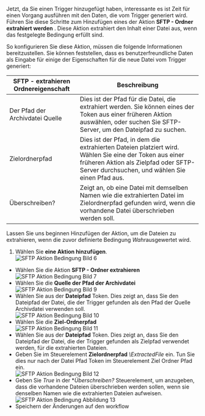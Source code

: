Jetzt, da Sie einen Trigger hinzugefügt haben, interessante es ist Zeit für einen Vorgang ausführen mit den Daten, die vom Trigger generiert wird. Führen Sie diese Schritte zum Hinzufügen eines der Aktion **SFTP - Ordner extrahiert werden** . Diese Aktion extrahiert den Inhalt einer Datei aus, wenn das festgelegte Bedingung erfüllt sind. 

So konfigurieren Sie diese Aktion, müssen die folgende Informationen bereitzustellen. Sie können feststellen, dass es benutzerfreundliche Daten als Eingabe für einige der Eigenschaften für die neue Datei vom Trigger generiert:

|SFTP - extrahieren Ordnereigenschaft|Beschreibung|
|---|---|
|Der Pfad der Archivdatei Quelle|Dies ist der Pfad für die Datei, die extrahiert werden. Sie können eines der Token aus einer früheren Aktion auswählen, oder suchen Sie SFTP-Server, um den Dateipfad zu suchen.|
|Zielordnerpfad|Dies ist der Pfad, in dem die extrahierten Dateien platziert wird. Wählen Sie eine der Token aus einer früheren Aktion als Zielpfad oder SFTP-Server durchsuchen, und wählen Sie einen Pfad aus.|
|Überschreiben?|Zeigt an, ob eine Datei mit demselben Namen wie die extrahierten Datei im Zielordnerpfad gefunden wird, wenn die vorhandene Datei überschrieben werden soll.|

Lassen Sie uns beginnen Hinzufügen der Aktion, um die Dateien zu extrahieren, wenn die zuvor definierte Bedingung *Wahr*ausgewertet wird. 

1. Wählen Sie **eine Aktion hinzufügen**.        
![SFTP Aktion Bedingung Bild 6](./media/connectors-create-api-sftp/condition-6.png)   
- Wählen Sie die Aktion **SFTP - Ordner extrahieren**      
![SFTP Aktion Bedingung Bild 7](./media/connectors-create-api-sftp/condition-7.png)   
- Wählen Sie die **Quelle der Pfad der Archivdatei**              
![SFTP Aktion Bedingung Bild 9](./media/connectors-create-api-sftp/condition-9.png)   
- Wählen Sie aus der **Dateipfad** Token. Dies zeigt an, dass Sie den Dateipfad der Datei, die der Trigger gefunden als den Pfad der Quelle Archivdatei verwenden soll.           
![SFTP Aktion Bedingung Bild 10](./media/connectors-create-api-sftp/condition-10.png)   
- Wählen Sie die **Ziel-Ordnerpfad**           
![SFTP Aktion Bedingung Bild 11](./media/connectors-create-api-sftp/condition-11.png)   
- Wählen Sie aus der **Dateipfad** Token. Dies zeigt an, dass Sie den Dateipfad der Datei, die der Trigger gefunden als Zielpfad verwendet werden, für die extrahierten Dateien.   
- Geben Sie im Steuerelement **Zielordnerpfad** *\ExtractedFile* ein. Tun Sie dies nur nach der Datei Pfad Token im Steuerelement Ziel Ordner Pfad ein.         
![SFTP Aktion Bedingung Bild 12](./media/connectors-create-api-sftp/condition-12.png)   
- Geben Sie *True* in der **Überschreiben?* Steuerelement, um anzugeben, dass die vorhandene Dateien überschrieben werden sollen, wenn sie denselben Namen wie die extrahierten Dateien aufweisen.      
![SFTP Aktion Bedingung Abbildung 13](./media/connectors-create-api-sftp/condition-13.png)   
- Speichern der Änderungen auf den workflow  
